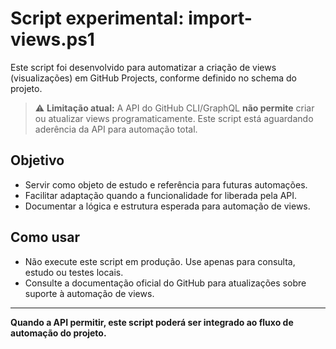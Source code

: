 # Script experimental: import-views.ps1

Este script foi desenvolvido para automatizar a criação de views (visualizações) em GitHub Projects, conforme definido no schema do projeto.

> ⚠️ **Limitação atual:** A API do GitHub CLI/GraphQL **não permite** criar ou atualizar views programaticamente. Este script está aguardando aderência da API para automação total.

## Objetivo

- Servir como objeto de estudo e referência para futuras automações.
- Facilitar adaptação quando a funcionalidade for liberada pela API.
- Documentar a lógica e estrutura esperada para automação de views.

## Como usar

- Não execute este script em produção. Use apenas para consulta, estudo ou testes locais.
- Consulte a documentação oficial do GitHub para atualizações sobre suporte à automação de views.

---

**Quando a API permitir, este script poderá ser integrado ao fluxo de automação do projeto.**
